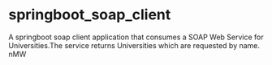 # springboot_soap_client
A  springboot soap client application that consumes a SOAP Web Service for Universities.The service returns Universities which are requested by name. nMW  
